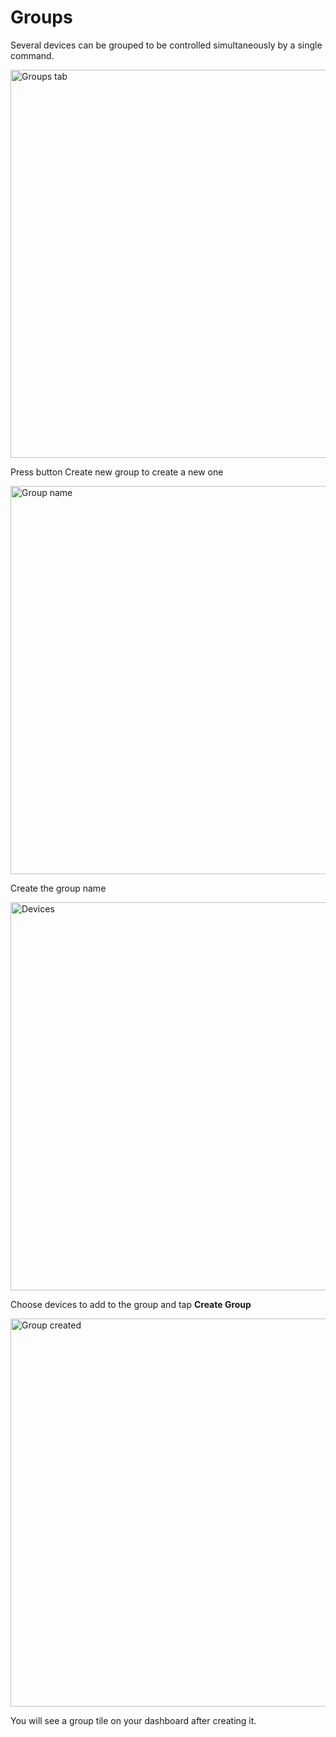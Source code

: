 # Groups

Several devices can be grouped to be controlled simultaneously by a single command.

<img width="621" alt="Groups tab" src="https://user-images.githubusercontent.com/72790181/120280442-588bd300-c2c0-11eb-9b4b-f7972b37ff52.png">


Press button Create new group to create a new one

<img width="621" alt="Group name" src="https://user-images.githubusercontent.com/72790181/120280841-dfd94680-c2c0-11eb-91f9-9277362f034e.png">




Create the group name

<img width="621" alt="Devices" src="https://user-images.githubusercontent.com/72790181/120280475-62add180-c2c0-11eb-93ff-490c4fec3b03.png">


Choose devices to add to the group and tap **Create Group**

<img width="621" alt="Group created" src="https://user-images.githubusercontent.com/72790181/120280511-6c373980-c2c0-11eb-8221-b697d10e6e32.png">


You will see a group tile on your dashboard after creating it.

